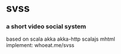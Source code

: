 # svss
### a short video social system
based on scala akka akka-http scalajs mhtml  
implement:  whoeat.me/svss
